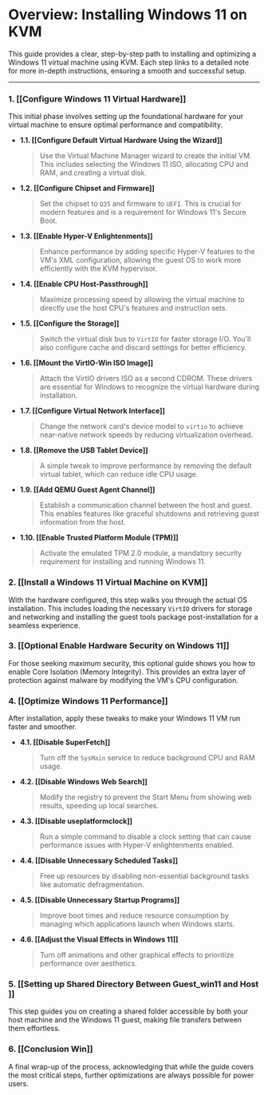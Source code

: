 # Overview: Installing Windows 11 on KVM

This guide provides a clear, step-by-step path to installing and optimizing a Windows 11 virtual machine using KVM. Each step links to a detailed note for more in-depth instructions, ensuring a smooth and successful setup.

---

### 1. [[Configure Windows 11 Virtual Hardware]]
This initial phase involves setting up the foundational hardware for your virtual machine to ensure optimal performance and compatibility.

*   **1.1. [[Configure Default Virtual Hardware Using the Wizard]]**
    > Use the Virtual Machine Manager wizard to create the initial VM. This includes selecting the Windows 11 ISO, allocating CPU and RAM, and creating a virtual disk.

*   **1.2. [[Configure Chipset and Firmware]]**
    > Set the chipset to `Q35` and firmware to `UEFI`. This is crucial for modern features and is a requirement for Windows 11's Secure Boot.

*   **1.3. [[Enable Hyper-V Enlightenments]]**
    > Enhance performance by adding specific Hyper-V features to the VM's XML configuration, allowing the guest OS to work more efficiently with the KVM hypervisor.

*   **1.4. [[Enable CPU Host-Passthrough]]**
    > Maximize processing speed by allowing the virtual machine to directly use the host CPU's features and instruction sets.

*   **1.5. [[Configure the Storage]]**
    > Switch the virtual disk bus to `VirtIO` for faster storage I/O. You'll also configure cache and discard settings for better efficiency.

*   **1.6. [[Mount the VirtIO-Win ISO Image]]**
    > Attach the VirtIO drivers ISO as a second CDROM. These drivers are essential for Windows to recognize the virtual hardware during installation.

*   **1.7. [[Configure Virtual Network Interface]]**
    > Change the network card's device model to `virtio` to achieve near-native network speeds by reducing virtualization overhead.

*   **1.8. [[Remove the USB Tablet Device]]**
    > A simple tweak to improve performance by removing the default virtual tablet, which can reduce idle CPU usage.

*   **1.9. [[Add QEMU Guest Agent Channel]]**
    > Establish a communication channel between the host and guest. This enables features like graceful shutdowns and retrieving guest information from the host.

*   **1.10. [[Enable Trusted Platform Module (TPM)]]**
    > Activate the emulated TPM 2.0 module, a mandatory security requirement for installing and running Windows 11.

### 2. [[Install a Windows 11 Virtual Machine on KVM]]
With the hardware configured, this step walks you through the actual OS installation. This includes loading the necessary `VirtIO` drivers for storage and networking and installing the guest tools package post-installation for a seamless experience.

### 3. [[Optional Enable Hardware Security on Windows 11]]
For those seeking maximum security, this optional guide shows you how to enable Core Isolation (Memory Integrity). This provides an extra layer of protection against malware by modifying the VM's CPU configuration.

### 4. [[Optimize Windows 11 Performance]]
After installation, apply these tweaks to make your Windows 11 VM run faster and smoother.

*   **4.1. [[Disable SuperFetch]]**
    > Turn off the `SysMain` service to reduce background CPU and RAM usage.

*   **4.2. [[Disable Windows Web Search]]**
    > Modify the registry to prevent the Start Menu from showing web results, speeding up local searches.

*   **4.3. [[Disable useplatformclock]]**
    > Run a simple command to disable a clock setting that can cause performance issues with Hyper-V enlightenments enabled.

*   **4.4. [[Disable Unnecessary Scheduled Tasks]]**
    > Free up resources by disabling non-essential background tasks like automatic defragmentation.

*   **4.5. [[Disable Unnecessary Startup Programs]]**
    > Improve boot times and reduce resource consumption by managing which applications launch when Windows starts.

*   **4.6. [[Adjust the Visual Effects in Windows 11]]**
    > Turn off animations and other graphical effects to prioritize performance over aesthetics.

### 5. [[Setting up Shared Directory Between Guest_win11 and Host ]]
This step guides you on creating a shared folder accessible by both your host machine and the Windows 11 guest, making file transfers between them effortless.

### 6. [[Conclusion Win]]
A final wrap-up of the process, acknowledging that while the guide covers the most critical steps, further optimizations are always possible for power users.

